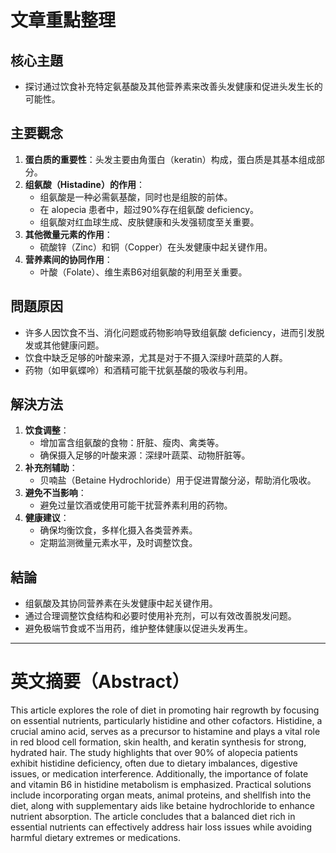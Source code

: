 # 文章重點整理

## 核心主題
- 探讨通过饮食补充特定氨基酸及其他营养素来改善头发健康和促进头发生长的可能性。

## 主要觀念
1. **蛋白质的重要性**：头发主要由角蛋白（keratin）构成，蛋白质是其基本组成部分。
2. **组氨酸（Histadine）的作用**：
   - 组氨酸是一种必需氨基酸，同时也是组胺的前体。
   - 在 alopecia 患者中，超过90%存在组氨酸 deficiency。
   - 组氨酸对红血球生成、皮肤健康和头发强韧度至关重要。
3. **其他微量元素的作用**：
   - 硫酸锌（Zinc）和铜（Copper）在头发健康中起关键作用。
4. **营养素间的协同作用**：
   - 叶酸（Folate）、维生素B6对组氨酸的利用至关重要。

## 問題原因
- 许多人因饮食不当、消化问题或药物影响导致组氨酸 deficiency，进而引发脱发或其他健康问题。
- 饮食中缺乏足够的叶酸来源，尤其是对于不摄入深绿叶蔬菜的人群。
- 药物（如甲氨蝶呤）和酒精可能干扰氨基酸的吸收与利用。

## 解決方法
1. **饮食调整**：
   - 增加富含组氨酸的食物：肝脏、瘦肉、禽类等。
   - 确保摄入足够的叶酸来源：深绿叶蔬菜、动物肝脏等。
2. **补充剂辅助**：
   - 贝喃盐（Betaine Hydrochloride）用于促进胃酸分泌，帮助消化吸收。
3. **避免不当影响**：
   - 避免过量饮酒或使用可能干扰营养素利用的药物。
4. **健康建议**：
   - 确保均衡饮食，多样化摄入各类营养素。
   - 定期监测微量元素水平，及时调整饮食。

## 結論
- 组氨酸及其协同营养素在头发健康中起关键作用。
- 通过合理调整饮食结构和必要时使用补充剂，可以有效改善脱发问题。
- 避免极端节食或不当用药，维护整体健康以促进头发再生。

---

# 英文摘要（Abstract）

This article explores the role of diet in promoting hair regrowth by focusing on essential nutrients, particularly histidine and other cofactors. Histidine, a crucial amino acid, serves as a precursor to histamine and plays a vital role in red blood cell formation, skin health, and keratin synthesis for strong, hydrated hair. The study highlights that over 90% of alopecia patients exhibit histidine deficiency, often due to dietary imbalances, digestive issues, or medication interference. Additionally, the importance of folate and vitamin B6 in histidine metabolism is emphasized. Practical solutions include incorporating organ meats, animal proteins, and shellfish into the diet, along with supplementary aids like betaine hydrochloride to enhance nutrient absorption. The article concludes that a balanced diet rich in essential nutrients can effectively address hair loss issues while avoiding harmful dietary extremes or medications.